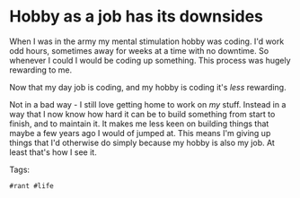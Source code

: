 # Hobby as a job has its downsides

When I was in the army my mental stimulation hobby was coding. I'd work
odd hours, sometimes away for weeks at a time with no downtime. So whenever
I could I would be coding up something. This process was hugely rewarding to me.

Now that my day job is coding, and my hobby is coding it's *less* rewarding.

Not in a bad way - I still love getting home to work on *my* stuff. Instead
in a way that I now know how hard it can be to build something from start
to finish, and to maintain it. It makes me less keen on building things 
that maybe a few years ago I would of jumped at. This means I'm giving
up things that I'd otherwise do simply because my hobby is also my job.
At least that's how I see it.

Tags:

    #rant #life

